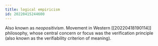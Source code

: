```yaml
---
title: logical empiricism
id: 20220415244600
---
```


Also known as *neopositivism*. Movement in Western [[20220418190114]] philosophy, whose central concern or focus was the verification principle (also known as the verifiability criterion of meaning).
